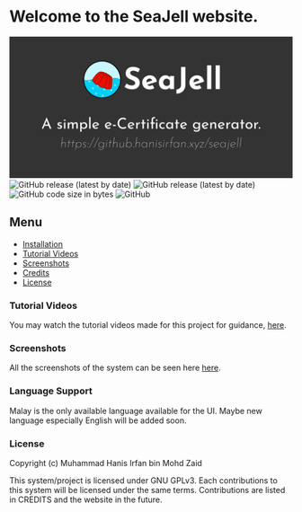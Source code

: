 <link rel="shortcut icon" type="image/png" href="favicon.png">

# Welcome to the SeaJell website.
![Banner](assets/GithubBanner.png)
![GitHub release (latest by date)](https://img.shields.io/github/v/release/hanisirfan/seajell)
![GitHub release (latest by date)](https://img.shields.io/github/downloads/hanisirfan/seajell/latest/total) 
![GitHub code size in bytes](https://img.shields.io/github/languages/code-size/hanisirfan/seajell)
![GitHub](https://img.shields.io/github/license/hanisirfan/seajell)

## Menu
- [Installation](installation)
- [Tutorial Videos](tutorials)
- [Screenshots](screenshots)
- [Credits](credits)
- [License](credits#license)

### Tutorial Videos
You may watch the tutorial videos made for this project for guidance, [here](tutorials).

### Screenshots
All the screenshots of the system can be seen here [here](screenshots).

### Language Support
Malay is the only available language available for the UI. Maybe new language especially English will be added soon.

### License
Copyright (c) Muhammad Hanis Irfan bin Mohd Zaid

This system/project is licensed under GNU GPLv3. Each contributions to this system will be licensed under the same terms. Contributions are listed in CREDITS and the website in the future.
